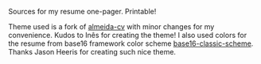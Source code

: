 Sources for my resume one-pager. Printable!

Theme used is a fork of [almeida-cv](https://github.com/ineesalmeida/almeida-cv) with minor changes for my convenience. Kudos to Inês for creating the theme!
I also used colors for the resume from base16 framework color scheme [base16-classic-scheme](https://github.com/detly/base16-classic-scheme). Thanks Jason Heeris for creating such nice theme.
